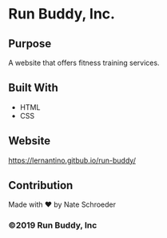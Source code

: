 # Run Buddy, Inc.

## Purpose
A website that offers fitness training services.

## Built With
* HTML
* CSS

## Website
https://lernantino.gitbub.io/run-buddy/

## Contribution
Made with ❤️ by Nate Schroeder

### ©️2019 Run Buddy, Inc
